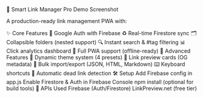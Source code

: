 🔗 Smart Link Manager Pro
Demo Screenshot

A production-ready link management PWA with:

✨ Core Features
🔐 Google Auth with Firebase
♻️ Real-time Firestore sync
🗂️ Collapsible folders (nested support)
🔍 Instant search & #tag filtering
📊 Click analytics dashboard
📱 Full PWA support (offline-ready)
🚀 Advanced Features
🎨 Dynamic theme system (4 presets)
🤖 Link preview cards (OG metadata)
📁 Bulk import/export (JSON, HTML, Markdown)
⌨️ Keyboard shortcuts
🧹 Automatic dead link detection
🛠 Setup
Add Firebase config in app.js
Enable Firestore & Auth in Firebase Console
npm install (optional for build tools)
🔌 APIs Used
Firebase (Auth/Firestore)
LinkPreview.net (free tier)
